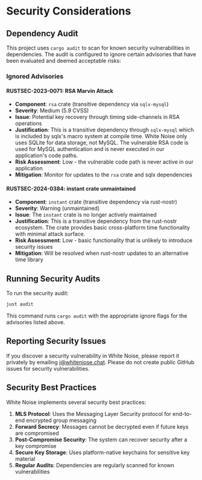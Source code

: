 # Security Considerations

## Dependency Audit

This project uses `cargo audit` to scan for known security vulnerabilities in dependencies. The audit is configured to ignore certain advisories that have been evaluated and deemed acceptable risks:

### Ignored Advisories

#### RUSTSEC-2023-0071: RSA Marvin Attack
- **Component**: `rsa` crate (transitive dependency via `sqlx-mysql`)
- **Severity**: Medium (5.9 CVSS)
- **Issue**: Potential key recovery through timing side-channels in RSA operations
- **Justification**: This is a transitive dependency through `sqlx-mysql` which is included by sqlx's macro system at compile time. White Noise only uses SQLite for data storage, not MySQL. The vulnerable RSA code is used for MySQL authentication and is never executed in our application's code paths.
- **Risk Assessment**: Low - the vulnerable code path is never active in our application
- **Mitigation**: Monitor for updates to the `rsa` crate and sqlx dependencies

#### RUSTSEC-2024-0384: instant crate unmaintained
- **Component**: `instant` crate (transitive dependency via rust-nostr)
- **Severity**: Warning (unmaintained)
- **Issue**: The `instant` crate is no longer actively maintained
- **Justification**: This is a transitive dependency from the rust-nostr ecosystem. The crate provides basic cross-platform time functionality with minimal attack surface.
- **Risk Assessment**: Low - basic functionality that is unlikely to introduce security issues
- **Mitigation**: Will be resolved when rust-nostr updates to an alternative time library

## Running Security Audits

To run the security audit:

```sh
just audit
```

This command runs `cargo audit` with the appropriate ignore flags for the advisories listed above.

## Reporting Security Issues

If you discover a security vulnerability in White Noise, please report it privately by emailing j@whiteniose.chat. Please do not create public GitHub issues for security vulnerabilities.

## Security Best Practices

White Noise implements several security best practices:

1. **MLS Protocol**: Uses the Messaging Layer Security protocol for end-to-end encrypted group messaging
2. **Forward Secrecy**: Messages cannot be decrypted even if future keys are compromised
3. **Post-Compromise Security**: The system can recover security after a key compromise
4. **Secure Key Storage**: Uses platform-native keychains for sensitive key material
5. **Regular Audits**: Dependencies are regularly scanned for known vulnerabilities

